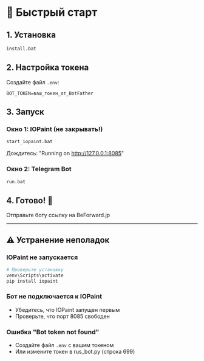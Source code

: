 # 🚀 Быстрый старт

## 1. Установка

```bash
install.bat
```

## 2. Настройка токена

Создайте файл `.env`:
```
BOT_TOKEN=ваш_токен_от_BotFather
```

## 3. Запуск

### Окно 1: IOPaint (не закрывать!)
```bash
start_iopaint.bat
```
Дождитесь: "Running on http://127.0.0.1:8085"

### Окно 2: Telegram Bot
```bash
run.bat
```

## 4. Готово! 🎉

Отправьте боту ссылку на BeForward.jp

---

## ⚠️ Устранение неполадок

### IOPaint не запускается
```bash
# Проверьте установку
venv\Scripts\activate
pip install iopaint
```

### Бот не подключается к IOPaint
- Убедитесь, что IOPaint запущен первым
- Проверьте, что порт 8085 свободен

### Ошибка "Bot token not found"
- Создайте файл `.env` с вашим токеном
- Или измените токен в rus_bot.py (строка 699)

